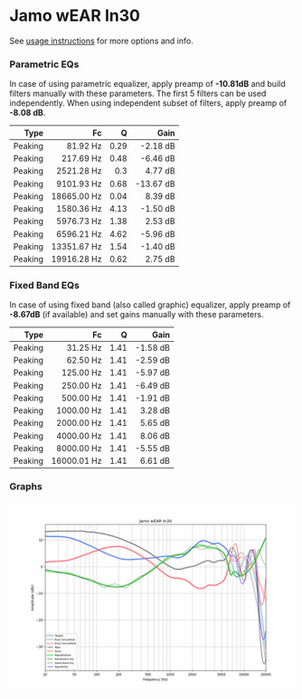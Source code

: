 # Jamo wEAR In30
See [usage instructions](https://github.com/jaakkopasanen/AutoEq#usage) for more options and info.

### Parametric EQs
In case of using parametric equalizer, apply preamp of **-10.81dB** and build filters manually
with these parameters. The first 5 filters can be used independently.
When using independent subset of filters, apply preamp of **-8.08 dB**.

| Type    | Fc          |    Q | Gain      |
|--------:|------------:|-----:|----------:|
| Peaking | 81.92 Hz    | 0.29 | -2.18 dB  |
| Peaking | 217.69 Hz   | 0.48 | -6.46 dB  |
| Peaking | 2521.28 Hz  | 0.3  | 4.77 dB   |
| Peaking | 9101.93 Hz  | 0.68 | -13.67 dB |
| Peaking | 18665.00 Hz | 0.04 | 8.39 dB   |
| Peaking | 1580.36 Hz  | 4.13 | -1.50 dB  |
| Peaking | 5976.73 Hz  | 1.38 | 2.53 dB   |
| Peaking | 6596.21 Hz  | 4.62 | -5.96 dB  |
| Peaking | 13351.67 Hz | 1.54 | -1.40 dB  |
| Peaking | 19916.28 Hz | 0.62 | 2.75 dB   |

### Fixed Band EQs
In case of using fixed band (also called graphic) equalizer, apply preamp of **-8.67dB**
(if available) and set gains manually with these parameters.

| Type    | Fc          |    Q | Gain     |
|--------:|------------:|-----:|---------:|
| Peaking | 31.25 Hz    | 1.41 | -1.58 dB |
| Peaking | 62.50 Hz    | 1.41 | -2.59 dB |
| Peaking | 125.00 Hz   | 1.41 | -5.97 dB |
| Peaking | 250.00 Hz   | 1.41 | -6.49 dB |
| Peaking | 500.00 Hz   | 1.41 | -1.91 dB |
| Peaking | 1000.00 Hz  | 1.41 | 3.28 dB  |
| Peaking | 2000.00 Hz  | 1.41 | 5.65 dB  |
| Peaking | 4000.00 Hz  | 1.41 | 8.06 dB  |
| Peaking | 8000.00 Hz  | 1.41 | -5.55 dB |
| Peaking | 16000.01 Hz | 1.41 | 6.61 dB  |

### Graphs
![](./Jamo%20wEAR%20In30.png)